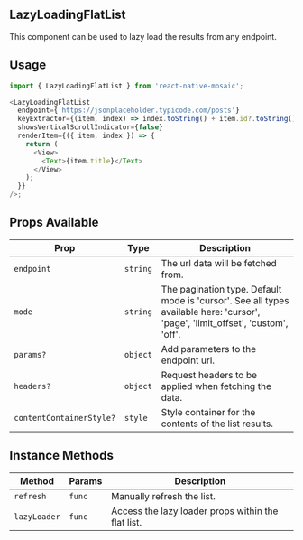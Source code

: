 ## LazyLoadingFlatList

This component can be used to lazy load the results from any endpoint.

## Usage

```js
import { LazyLoadingFlatList } from 'react-native-mosaic';

<LazyLoadingFlatList
  endpoint={'https://jsonplaceholder.typicode.com/posts'}
  keyExtractor={(item, index) => index.toString() + item.id?.toString()}
  showsVerticalScrollIndicator={false}
  renderItem={({ item, index }) => {
    return (
      <View>
        <Text>{item.title}</Text>
      </View>
    );
  }}
/>;
```

## Props Available

| Prop                     | Type     | Description                                                                                                                     |
| ------------------------ | -------- | ------------------------------------------------------------------------------------------------------------------------------- |
| `endpoint`               | `string` | The url data will be fetched from.                                                                                              |
| `mode`                   | `string` | The pagination type. Default mode is 'cursor'. See all types available here: 'cursor', 'page', 'limit_offset', 'custom', 'off'. |
| `params?`                | `object` | Add parameters to the endpoint url.                                                                                             |
| `headers?`               | `object` | Request headers to be applied when fetching the data.                                                                           |
| `contentContainerStyle?` | `style`  | Style container for the contents of the list results.                                                                           |

## Instance Methods

| Method       | Params | Description                                        |
| ------------ | ------ | -------------------------------------------------- |
| `refresh`    | `func` | Manually refresh the list.                         |
| `lazyLoader` | `func` | Access the lazy loader props within the flat list. |

